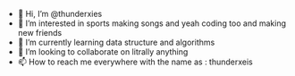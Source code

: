 - 👋 Hi, I’m @thunderxies
- 👀 I’m interested in sports making songs and yeah coding too and making new friends 
- 🌱 I’m currently learning data structure and algorithms
- 💞️ I’m looking to collaborate on litrally anything 
- 📫 How to reach me everywhere with the name as : thunderxeis 

<!---
thunderxies/thunderxies is a ✨ special ✨ repository because its `README.md` (this file) appears on your GitHub profile.
You can click the Preview link to take a look at your changes.
--->
